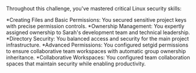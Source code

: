Throughout this challenge, you've mastered critical Linux security skills:

*Creating Files and Basic Permissions: You secured sensitive project keys with precise permission controls.
*Ownership Management: You expertly assigned ownership to Sarah's development team and technical leadership.
*Directory Security: You balanced access and security for the main project infrastructure.
*Advanced Permissions: You configured setgid permissions to ensure collaborative team workspaces with automatic group ownership inheritance.
*Collaborative Workspaces: You configured team collaboration spaces that maintain security while enabling productivity.

